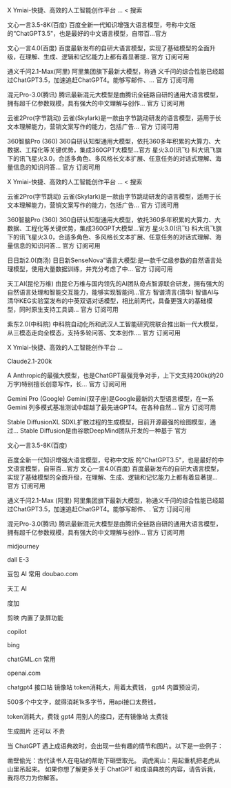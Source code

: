 X Ymiai-快捷、高效的人工智能创作平台 ... < 搜索

文心一言3.5-8K(百度) 百度全新一代知识增强大语言模型，号称中文版 的“ChatGPT3.5"，也是最好的中文语言模型，自带百...官方

文心一言4.0(百度) 百度最新发布的自研大语言模型，实现了基础模型的全面升级，在理解、生成、逻辑和记忆能力上都有着显著提.. 官方 订阅可用

通义千问2.1-Max(阿里) 阿里集团旗下最新大模型，称通 义千问的综合性能已经超过ChatGPT3.5，加速追赶ChatGPT4。能够写邮件、... 官方 订阅可用

混元Pro-3.0(腾讯) 腾讯最新混元大模型是由腾讯全链路自研的通用大语言模型，拥有超千亿参数规模，具有强大的中文理解与创作... 官方 订阅可用

云雀2Pro(字节跳动) 云雀(Skylark)是一款由字节跳动研发的语言模型，适用于长文本理解能力，营销文案写作的能力，包括广告... 官方 订阅可用

360智脑Pro (360) 360自研认知型通用大模型，依托360多年积累的大算力、大数据、工程化等关键优势，集成360GPT大模型...官方 星火3.0(讯飞) 科大讯飞旗下的讯飞星火3.0，合适多角色、多风格长文本扩展、任意任务的对话式理解、海量信息的知识问答... 官方 订阅可用

X Ymiai-快捷、高效的人工智能创作平台 ... < 搜索

云雀2Pro(字节跳动) 云雀(Skylark)是一款由字节跳动研发的语言模型，适用于长文本理解能力，营销文案写作的能力，包括广告... 官方 订阅可用

360智脑Pro (360) 360自研认知型通用大模型，依托360多年积累的大算力、大数据、工程化等关键优势，集成360GPT大模型...官方 星火3.0(讯飞) 科大讯飞旗下的讯飞星火3.0，合适多角色、多风格长文本扩展、任意任务的对话式理解、海量信息的知识问答... 官方 订阅可用

日日新2.0(商汤) 日日新SenseNova”语言大模型:是一款千亿级参数的自然语言处理模型，使用大量数据训练，并充分考虑了中... 官方 订阅可用

天工AI(昆伦万维) 由昆仑万维与国内领先的AI团队奇点智源联合研发，拥有强大的自然语言处理和智能交互能力，能够实现智能问...官方 智谱清言(清华) 智谱AI与清华KEG实验室发布的中英双语对话模型，相比前两代，具备更强大的基础模型，同时原生支持工具调... 官方 订阅可用

紫东2.0(中科院) 中科院自动化所和武汉人工智能研究院联合推出新一代大模型，从三模态走向全模态，支持多轮问答、文本创作.… 官方 订阅可用

X Ymiai-快捷、高效的人工智能创作平台 ...

Claude2.1-200k

A Anthropic的最强大模型，也是ChatGPT最强竞争对手，上下文支持200k(约20万字)特别擅长创意写作，长... 官方 订阅可用

Gemini Pro (Google) Gemini(双子座)是Google最新的大型语言模型，在一系 Gemini 列多模式基准测试中超越了最先进GPT4。在各种自然... 官方 订阅可用

Stable DiffusionXL SDXL扩散过程的生成模型，目前开源最强的绘图模型，通过... Stable Diffusion是由谷歌DeepMind团队开发的一种基于 官方

文心一言3.5-8K(百度)

百度全新一代知识增强大语言模型，号称中文版 的“ChatGPT3.5"，也是最好的中文语言模型，自带百...官方 文心一言4.0(百度) 百度最新发布的自研大语言模型，实现了基础模型的全面升级，在理解、生成、逻辑和记忆能力上都有着显著提... 官方 订阅可用

通义千问2.1-Max (阿里) 阿里集团旗下最新大模型，称通义千问的综合性能已经超过ChatGPT3.5，加速追赶ChatGPT4。能够写邮件、. 官方 订阅可用

混元Pro-3.0(腾讯) 腾讯最新混元大模型是由腾讯全链路自研的通用大语言模型，拥有超千亿参数规模，具有强大的中文理解与创作... 官方 订阅可用

midjourney

dall E-3

豆包 AI 常用 doubao.com

天工 AI

度加

剪映 内置了录屏功能

copilot

bing

chatGML.cn 常用

openai.com

chatgpt4 接口站 镜像站 token消耗大，用着太费钱， gpt4 内置预设词，

500多个中文字，就得消耗1k多字节，用api接口太费钱，

token消耗大，费钱 gpt4 用别人的接口，还有镜像站 太费钱

生成图片 还可以 不贵

当 ChatGPT 遇上成语典故时，会出现一些有趣的情节和图片。以下是一些例子：

凿壁偷光：古代读书人在电钻的帮助下砸壁取光。
调虎离山：用起重机把老虎从山里吊起来。
如果你想了解更多关于 ChatGPT 和成语典故的内容，请告诉我，我将尽力为你解答。
